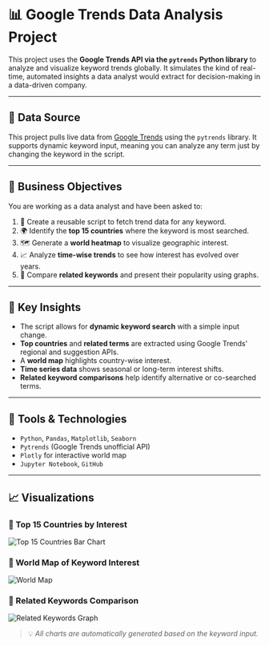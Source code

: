 # 📊 Google Trends Data Analysis Project

This project uses the **Google Trends API via the `pytrends` Python library** to analyze and visualize keyword trends globally. It simulates the kind of real-time, automated insights a data analyst would extract for decision-making in a data-driven company.

---

## 📁 Data Source

This project pulls live data from [Google Trends](https://trends.google.com/) using the `pytrends` library. It supports dynamic keyword input, meaning you can analyze any term just by changing the keyword in the script.

---

## 💼 Business Objectives

You are working as a data analyst and have been asked to:

1. 🔁 Create a reusable script to fetch trend data for any keyword.
2. 🌍 Identify the **top 15 countries** where the keyword is most searched.
3. 🗺️ Generate a **world heatmap** to visualize geographic interest.
4. 📈 Analyze **time-wise trends** to see how interest has evolved over years.
5. 🔄 Compare **related keywords** and present their popularity using graphs.

---

## 📌 Key Insights

- The script allows for **dynamic keyword search** with a simple input change.
- **Top countries** and **related terms** are extracted using Google Trends’ regional and suggestion APIs.
- A **world map** highlights country-wise interest.
- **Time series data** shows seasonal or long-term interest shifts.
- **Related keyword comparisons** help identify alternative or co-searched terms.

---

## 🧰 Tools & Technologies

- `Python`, `Pandas`, `Matplotlib`, `Seaborn`
- `Pytrends` (Google Trends unofficial API)
- `Plotly` for interactive world map
- `Jupyter Notebook`, `GitHub`

---

## 📈 Visualizations

### 🔹 Top 15 Countries by Interest
![Top 15 Countries Bar Chart](Visuals\top_countries_searching_for_cloudcomputing.png)

### 🔹 World Map of Keyword Interest
![World Map](newplot.png)

### 🔹 Related Keywords Comparison
![Related Keywords Graph](comparison.png)

> 💡 *All charts are automatically generated based on the keyword input.*

